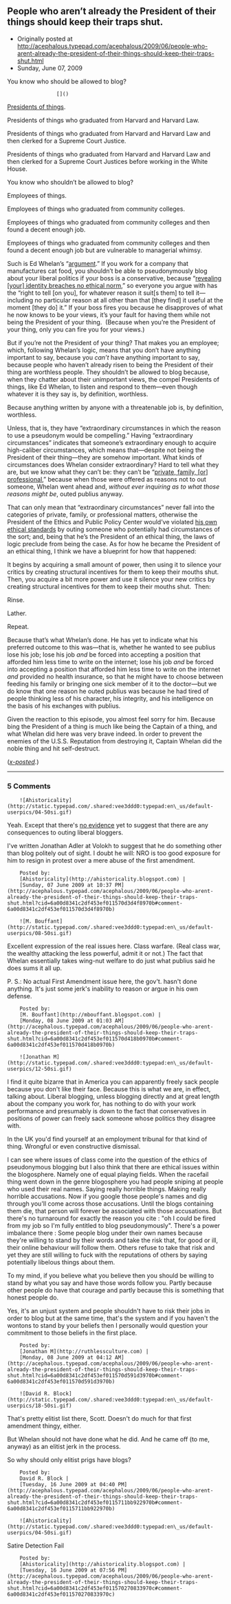 ## People who aren’t already the President of their things should keep their traps shut.

 * Originally posted at http://acephalous.typepad.com/acephalous/2009/06/people-who-arent-already-the-president-of-their-things-should-keep-their-traps-shut.html
 * Sunday, June 07, 2009



You know who should be allowed to blog?

		

					[]()
			

[Presidents of things](http://www.eppc.org/scholars/scholarID.68/scholar.asp).

Presidents of things who graduated from Harvard and Harvard Law.

Presidents of things who graduated from Harvard and Harvard Law and then clerked for a Supreme Court Justice.

Presidents of things who graduated from Harvard and Harvard Law and
then clerked for a Supreme Court Justices before working in the White
House.

You know who shouldn’t be allowed to blog?

Employees of things.

Employees of things who graduated from community colleges.

Employees of things who graduated from community colleges and then found a decent enough job.

Employees of things who graduated from community colleges and then
found a decent enough job but are vulnerable to managerial whimsy.

Such is Ed Whelan’s “[argument](http://bench.nationalreview.com/post/?q=ODM3ZGY1ODQ5YzE5NmJmZjIxN2NhYzgxODIzZDRhNjI=).”
If you work for a company that manufactures cat food, you shouldn’t be
able to pseudonymously blog about your liberal politics if your boss is
a conservative, because “[revealing [your] identity breaches no ethical norm](http://bench.nationalreview.com/post/?q=ZDA4YWEwZGYzYmM3OTE4N2Q5OTU2M2Q1NzBkMzVmZTQ=),”
so everyone you argue with has the “right to tell [on you], for
whatever reason it suit[s them] to tell it—including no particular
reason at all other than that [they find] it useful at the moment [they
do] it.” If your boss fires you because he disapproves of what he now
knows to be your views, it’s your fault for having them while not being
the President of your thing.  (Because when you’re the President of
your thing, only you can fire you for your views.)

But if you’re not the President of your thing? That makes you an
employee; which, following Whelan’s logic, means that you don’t have
anything important to say, because you _can’t_ have anything
important to say, because people who haven’t already risen to being the
President of their thing are worthless people. They shouldn’t be
allowed to blog because, when they chatter about their unimportant
views, the compel Presidents of things, like Ed Whelan, to listen and
respond to them—even though whatever it is they say is, by definition,
worthless.

Because anything written by anyone with a threatenable job is, by definition, worthless.

Unless, that is, they have “extraordinary circumstances in which the
reason to use a pseudonym would be compelling.” Having “extraordinary
circumstances” indicates that someone’s extraordinary enough to acquire
high-caliber circumstances, which means that—despite not being the
President of their thing—they are somehow important. What kinds of
circumstances does Whelan consider extraordinary? Hard to tell what
they are, but we know what they can’t be: they can’t be “[private, family, [or] professional](http://obsidianwings.blogs.com/obsidian\_wings/2009/06/stay-classy-ed-whelan.html),” because when those were offered as reasons not to out someone, Whelan went ahead and, _without ever inquiring as to what those reasons might be_, outed publius anyway.

That can only mean that “extraordinary circumstances” never fall
into the categories of private, family, or professional matters,
otherwise the President of the Ethics and Public Policy Center would’ve
violated [his own ethical standards](http://bench.nationalreview.com/post/?q=ODM3ZGY1ODQ5YzE5NmJmZjIxN2NhYzgxODIzZDRhNjI=)
by outing someone who potentially had circumstances of the sort; and,
being that he’s the President of an ethical thing, the laws of logic
preclude from being the case. As for how he became the President of an
ethical thing, I think we have a blueprint for how that happened:

It begins by acquiring a small amount of power, then using it to
silence your critics by creating structural incentives for them to keep
their mouths shut. Then, you acquire a bit more power and use it
silence your new critics by creating structural incentives for them to
keep their mouths shut.  Then:

Rinse.

Lather.

Repeat.

Because that’s what Whelan’s done. He has yet to indicate what his
preferred outcome to this was—that is, whether he wanted to see publius
lose his job; lose his job _and_ be forced into accepting a position that afforded him less time to write on the internet; lose his job _and_ be forced into accepting a position that afforded him less time to write on the internet _and_ provided no health insurance, so that he might have to choose between feeding
his family or bringing one sick member of it to the doctor—but we do
know that one reason he outed publius was because he had tired of
people thinking less of his character, his integrity, and his
intelligence on the basis of his exchanges with publius.

Given the reaction to this episode, you almost feel sorry for him.
Because bing the President of a thing is much like being the Captain of
a thing, and what Whelan did here was very brave indeed. In order to
prevent the enemies of the U.S.S. Reputation from destroying it,
Captain Whelan did the noble thing and hit self-destruct.

(_[x-posted](http://edgeofthewest.wordpress.com/2009/06/07/people-who-arent-already-the-president-of-their-things-should-keep-their-traps-shut/)_.)

			

* * *

### 5 Comments 

		

                
[]()

	

		![Ahistoricality](http://static.typepad.com/.shared:vee3ddd0:typepad:en\_us/default-userpics/04-50si.gif)
	

	

		

Yeah. Except that there's [no evidence](http://ahistoricality.blogspot.com/2009/06/comment-elsewhere-pseudonymity-and.html) yet to suggest that there are any consequences to outing liberal bloggers. 

I've written Jonathan Adler at Volokh to suggest that he do something other than blog politely out of sight. I doubt he will: NRO is too good exposure for him to resign in protest over a mere abuse of the first amendment.

	

		Posted by:
		[Ahistoricality](http://ahistoricality.blogspot.com) |
		[Sunday, 07 June 2009 at 10:37 PM](http://acephalous.typepad.com/acephalous/2009/06/people-who-arent-already-the-president-of-their-things-should-keep-their-traps-shut.html?cid=6a00d8341c2df453ef011570d3d4f8970b#comment-6a00d8341c2df453ef011570d3d4f8970b)

[]()

	

		![M. Bouffant](http://static.typepad.com/.shared:vee3ddd0:typepad:en\_us/default-userpics/08-50si.gif)
	

	

		

Excellent expression of the real issues here. Class warfare. (Real class war, the wealthy attacking the less powerful, admit it or not.) The fact that Whelan essentially takes wing-nut welfare to do just what publius said he does sums it all up.

P. S.: No actual First Amendment issue here, the gov't. hasn't done anything. It's just some jerk's inability to reason or argue in his own defense. 

	

		Posted by:
		[M. Bouffant](http://mbouffant.blogspot.com) |
		[Monday, 08 June 2009 at 01:03 AM](http://acephalous.typepad.com/acephalous/2009/06/people-who-arent-already-the-president-of-their-things-should-keep-their-traps-shut.html?cid=6a00d8341c2df453ef011570d418b0970b#comment-6a00d8341c2df453ef011570d418b0970b)

[]()

	

		![Jonathan M](http://static.typepad.com/.shared:vee3ddd0:typepad:en\_us/default-userpics/12-50si.gif)
	

	

		

I find it quite bizarre that in America you can apparently freely sack people because you don't like their face.  Because this is what we are, in effect, talking about.  Liberal blogging, unless blogging directly and at great length about the company you work for, has nothing to do with your work performance and presumably is down to the fact that conservatives in positions of power can freely sack someone whose politics they disagree with.

In the UK you'd find yourself at an employment tribunal for that kind of thing.  Wrongful or even constructive dismissal.

I can see where issues of class come into the question of the ethics of pseudonymous blogging but I also think that there are ethical issues within the blogosphere.  Namely one of equal playing fields.  When the racefail thing went down in the genre blogosphere you had people sniping at people who used their real names.  Saying really horrible things.  Making really horrible accusations.  Now if you google those people's names and dig through you'll come across those accusations.  Until the blogs containing them die, that person will forever be associated with those accusations.  But there's no turnaround for exactly the reason you cite : "oh I could be fired from my job so I'm fully entitled to blog pseudonymously".  There's a power imbalance there : Some people blog under their own names because they're willing to stand by their words and take the risk that, for good or ill, their online behaviour will follow them.  Others refuse to take that risk and yet they are still willing to fuck with the reputations of others by saying potentially libelous things about them.

To my mind, if you believe what you believe then you should be willing to stand by what you say and have those words follow you.  Partly because other people do have that courage and partly because this is something that honest people do.

Yes, it's an unjust system and people shouldn't have to risk their jobs in order to blog but at the same time, that's the system and if you haven't the wontons to stand by your beliefs then I personally would question your commitment to those beliefs in the first place.

	

		Posted by:
		[Jonathan M](http://ruthlessculture.com) |
		[Monday, 08 June 2009 at 04:12 AM](http://acephalous.typepad.com/acephalous/2009/06/people-who-arent-already-the-president-of-their-things-should-keep-their-traps-shut.html?cid=6a00d8341c2df453ef011570d591d3970b#comment-6a00d8341c2df453ef011570d591d3970b)

[]()

	

		![David R. Block](http://static.typepad.com/.shared:vee3ddd0:typepad:en\_us/default-userpics/18-50si.gif)
	

	

		

That's pretty elitist list there, Scott. Doesn't do much for that first amendment thingy, either. 

But Whelan should not have done what he did. And he came off (to me, anyway) as an elitist jerk in the process. 

So why should only elitist prigs have blogs?

	

		Posted by:
		David R. Block |
		[Tuesday, 16 June 2009 at 04:40 PM](http://acephalous.typepad.com/acephalous/2009/06/people-who-arent-already-the-president-of-their-things-should-keep-their-traps-shut.html?cid=6a00d8341c2df453ef0115711bb922970b#comment-6a00d8341c2df453ef0115711bb922970b)

[]()

	

		![Ahistoricality](http://static.typepad.com/.shared:vee3ddd0:typepad:en\_us/default-userpics/04-50si.gif)
	

	

		

Satire Detection Fail

	

		Posted by:
		[Ahistoricality](http://ahistoricality.blogspot.com) |
		[Tuesday, 16 June 2009 at 07:56 PM](http://acephalous.typepad.com/acephalous/2009/06/people-who-arent-already-the-president-of-their-things-should-keep-their-traps-shut.html?cid=6a00d8341c2df453ef011570270833970c#comment-6a00d8341c2df453ef011570270833970c)

		

        